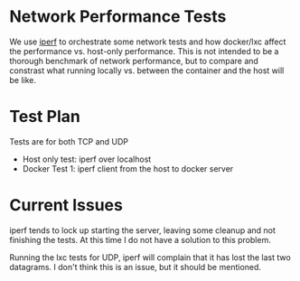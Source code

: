 # Network Performance Tests

We use [iperf](http://iperf.sf.net) to orchestrate some network tests and how
docker/lxc affect the performance vs. host-only performance. This is not
intended to be a thorough benchmark of network performance, but to compare and
constrast what running locally vs. between the container and the host will be
like.

# Test Plan

Tests are for both TCP and UDP

* Host only test: iperf over localhost
* Docker Test 1: iperf client from the host to docker server

# Current Issues

iperf tends to lock up starting the server, leaving some cleanup and not
finishing the tests. At this time I do not have a solution to this problem.

Running the lxc tests for UDP, iperf will complain that it has lost the last
two datagrams. I don't think this is an issue, but it should be mentioned.
